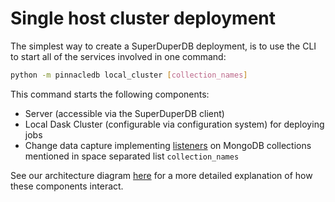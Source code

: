 # Single host cluster deployment

The simplest way to create a SuperDuperDB deployment, is to use the CLI 
to start all of the services involved in one command:

```bash
python -m pinnacledb local_cluster [collection_names] 
```

This command starts the following components:

- Server (accessible via the SuperDuperDB client)
- Local Dask Cluster (configurable via configuration system) for deploying jobs
- Change data capture implementing [listeners](listeners) on MongoDB collections mentioned in space separated list `collection_names`

See our architecture diagram [here](architecture) for a more detailed explanation of how 
these components interact.